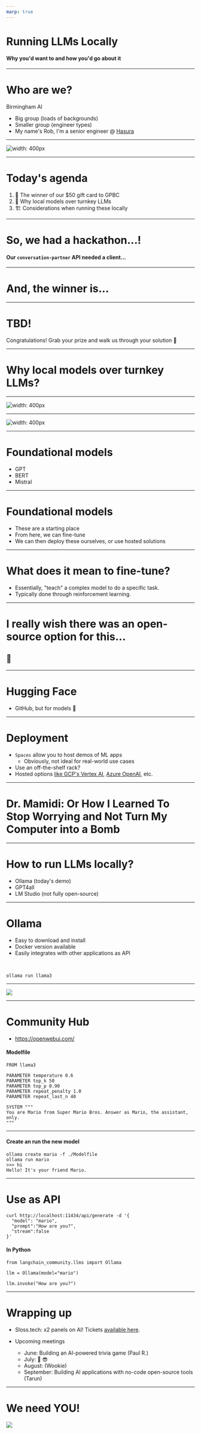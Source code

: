 ```yaml
---
marp: true
---
```


# Running LLMs Locally

#### Why you'd want to and how you'd go about it

---

# Who are we?

Birmingham AI

- Big group (loads of backgrounds)
- Smaller group (engineer types)
- My name's Rob, I'm a senior engineer @ [Hasura](https://hasura.io/)

---

![width: 400px](sponsors.png)

---

# Today's agenda

1. 🎁 The winner of our $50 gift card to GPBC
2. 🤗 Why local models over turnkey LLMs
3. 🏗️ Considerations when running these locally

---

# So, we had a hackathon...!

#### Our `conversation-partner` API needed a client...

---

# And, the winner is...

---

# TBD!

Congratulations! Grab your prize and walk us through your solution 🎉

---

# Why local models over turnkey LLMs?

---

![width: 400px](toolshed.webp)

---

![width: 400px](screwdriver.webp)

---

# Foundational models

- GPT
- BERT
- Mistral

---

# Foundational models

- These are a starting place
- From here, we can fine-tune
- We can then deploy these ourselves, or use hosted solutions

---

# What does it mean to fine-tune?

- Essentially, "teach" a complex model to do a specific task.
- Typically done through reinforcement learning.

---

# I really wish there was an open-source option for this...

## 🤗

---

# Hugging Face

- GitHub, but for models 🎉

---

# Deployment

- `Spaces` allow you to host demos of ML apps
  - Obviously, not ideal for real-world use cases
- Use an off-the-shelf rack?
- Hosted options [like GCP's Vertex AI](https://cloud.google.com/vertex-ai/docs/start/introduction-unified-platform),
  [Azure OpenAI](https://learn.microsoft.com/en-us/azure/ai-services/openai/how-to/create-resource?pivots=web-portal), etc.

---

# Dr. Mamidi: Or How I Learned To Stop Worrying and Not Turn My Computer into a Bomb

<!-- TODO: Tarun and Yash: add your info here and any other slides before the wrap-up! -->

---

# How to run LLMs locally?

- Ollama (today's demo)
- GPT4all
- LM Studio (not fully open-source)

---

# Ollama


- Easy to download and install
- Docker version available
- Easily integrates with other applications as API

<br>

```
ollama run llama3
```

---

![](ollama.png)

---

# Community Hub

- https://openwebui.com/

#### Modelfile

```
FROM llama3

PARAMETER temperature 0.6
PARAMETER top_k 50
PARAMETER top_p 0.90
PARAMETER repeat_penalty 1.0
PARAMETER repeat_last_n 40

SYSTEM """
You are Mario from Super Mario Bros. Answer as Mario, the assistant, only.
"""
```

---

#### Create an run the new model

```
ollama create mario -f ./Modelfile
ollama run mario
>>> hi
Hello! It's your friend Mario.
```

---

# Use as API

```
curl http://localhost:11434/api/generate -d '{
  "model": "mario",
  "prompt":"How are you?",
  "stream":false
}'
```

#### In Python

```
from langchain_community.llms import Ollama

llm = Ollama(model="mario")

llm.invoke("How are you?")
```

---

# Wrapping up

- Sloss.tech: x2 panels on AI! Tickets [available here](https://www.sloss.tech/).

- Upcoming meetings

  - June: Building an AI-powered trivia game (Paul R.)
  - July: 🌴 😎
  <!-- TODO: Add information about Wookie's HubSpot presentation -->
  - August: (Wookie)
  - September: Building AI applications with no-code open-source tools (Tarun)

---

# We need YOU!

![](qr-code.png)

